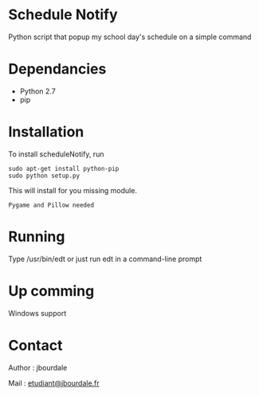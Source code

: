 # Schedule Notify

Python script that popup my school day's schedule on a simple command

# Dependancies

  - Python 2.7
  - pip
  
# Installation
  
  To install scheduleNotify, run
  
    sudo apt-get install python-pip
    sudo python setup.py

  This will install for you missing module. 
  
    Pygame and Pillow needed

# Running
 
 Type /usr/bin/edt or just run edt in a command-line prompt
 
# Up comming

  Windows support
 
# Contact

  Author : jbourdale
  
  Mail : etudiant@jbourdale.fr
